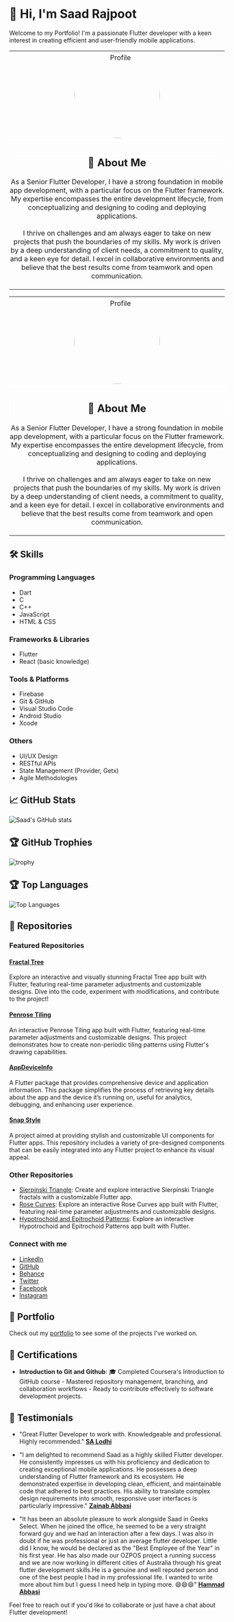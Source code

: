 # 👋 Hi, I'm Saad Rajpoot

Welcome to my Portfolio! I'm a passionate Flutter developer with a keen interest in creating efficient and user-friendly mobile applications.

<table style="border: 1px solid white; border-collapse: collapse; width: 100%;">
  <tr style="display: flex; flex-direction: column; align-items: center;">
    <td style="border: 1px solid white; width: 100%; text-align: center;">
      <img src="https://images.weserv.nl/?url=avatars.githubusercontent.com/u/72617801?v=5&h=250&w=250&fit=cover&mask=circle&maxage=7d" alt="Profile" style="border-radius: 50%; width: 200px; height: 200px;"/>
    </td>
    <td style="border: 1px solid white; width: 100%; text-align: center;">
      <div>
        <h2 style="border: 1px solid white; text-align: center;">🚀 About Me</h2>
          <p style="text-align: center;">As a Senior Flutter Developer, I have a strong foundation in mobile app development, with a particular focus on the Flutter framework. My expertise encompasses the entire development lifecycle, from conceptualizing and designing to coding and deploying applications.
  <br>
<br>
  I thrive on challenges and am always eager to take on new projects that push the boundaries of my skills. My work is driven by a deep understanding of client needs, a commitment to quality, and a keen eye for detail. I excel in collaborative environments and believe that the best results come from teamwork and open communication.</p>
       </div>
    </td>
  </tr>
</table>

<table style="border: 1px solid white; border-collapse: collapse; width: 100%;">
  <tr style="display: flex; flex-direction: column; align-items: center;">
    <td style="border: 1px solid white; width: 100%; text-align: center;">
      <img src="https://images.weserv.nl/?url=avatars.githubusercontent.com/u/72617801?v=5&h=250&w=250&fit=cover&mask=circle&maxage=7d" alt="Profile" style="border-radius: 50%; width: 200px; height: 200px; object-fit: cover;"/>
    </td>
    <td style="border: 1px solid white; width: 100%; text-align: center;">
      <div>
        <h2 style="border: 1px solid white; text-align: center;">🚀 About Me</h2>
          <p style="text-align: center;">As a Senior Flutter Developer, I have a strong foundation in mobile app development, with a particular focus on the Flutter framework. My expertise encompasses the entire development lifecycle, from conceptualizing and designing to coding and deploying applications.
  <br>
<br>
  I thrive on challenges and am always eager to take on new projects that push the boundaries of my skills. My work is driven by a deep understanding of client needs, a commitment to quality, and a keen eye for detail. I excel in collaborative environments and believe that the best results come from teamwork and open communication.</p>
       </div>
    </td>
  </tr>
</table>

<!-- Add a hidden div for media queries on websites -->
<div style="display: none;">
  <style>
    @media (min-width: 768px) {
      table {
        display: table;
      }
      table tr {
        display: table-row;
      }
      table td {
        display: table-cell;
        text-align: left;
        width: auto;
      }
      table td:first-child {
        text-align: center;
        vertical-align: middle;
        width: 250px; /* Image width */
      }
      table img {
        width: 250px;
        height: 250px;
      }
      table div h2, table div p {
        text-align: left;
      }
    }
  </style>
</div>


## 🛠️ Skills

### Programming Languages
- Dart
- C
- C++
- JavaScript
- HTML & CSS

### Frameworks & Libraries
- Flutter
- React (basic knowledge)

### Tools & Platforms
- Firebase
- Git & GitHub
- Visual Studio Code
- Android Studio
- Xcode

### Others
- UI/UX Design
- RESTful APIs
- State Management (Provider, Getx)
- Agile Methodologies

## 📈 GitHub Stats

![Saad's GitHub stats](https://github-readme-stats.vercel.app/api?username=Saad-Rajpoot&show_icons=true&theme=radical)

## 🏆 GitHub Trophies

![trophy](https://github-profile-trophy.vercel.app/?username=Saad-Rajpoot&theme=onedark)

## 🏆 Top Languages

![Top Languages](https://github-readme-stats.vercel.app/api/top-langs/?username=Saad-Rajpoot&layout=compact&theme=radical)

## 📂 Repositories

### Featured Repositories

#### [Fractal Tree](https://github.com/Saad-Rajpoot/Fractal-Tree)
Explore an interactive and visually stunning Fractal Tree app built with Flutter, featuring real-time parameter adjustments and customizable designs. Dive into the code, experiment with modifications, and contribute to the project!

#### [Penrose Tiling](https://github.com/Saad-Rajpoot/Penrose-Tiling)
An interactive Penrose Tiling app built with Flutter, featuring real-time parameter adjustments and customizable designs. This project demonstrates how to create non-periodic tiling patterns using Flutter's drawing capabilities.

#### [AppDeviceInfo](https://github.com/Saad-Rajpoot/AppDeviceInfo)
A Flutter package that provides comprehensive device and application information. This package simplifies the process of retrieving key details about the app and the device it’s running on, useful for analytics, debugging, and enhancing user experience.

#### [Snap Style](https://github.com/Saad-Rajpoot/Snap-Style)
A project aimed at providing stylish and customizable UI components for Flutter apps. This repository includes a variety of pre-designed components that can be easily integrated into any Flutter project to enhance its visual appeal.

### Other Repositories
- [Sierpinski Triangle](https://github.com/Saad-Rajpoot/Sierpinski-Triangle): Create and explore interactive Sierpinski Triangle fractals with a customizable Flutter app.
- [Rose Curves](https://github.com/Saad-Rajpoot/Rose-Curves): Explore an interactive Rose Curves app built with Flutter, featuring real-time parameter adjustments and customizable designs.
- [Hypotrochoid and Epitrochoid Patterns](https://github.com/Saad-Rajpoot/chat-app): Explore an interactive Hypotrochoid and Epitrochoid Patterns app built with Flutter.

### Connect with me

- [LinkedIn](https://www.linkedin.com/in/saad-rajpoot-b3ba85225/)
- [GitHub](https://www.github.com/Saad-Rajpoot/)
- [Behance](https://www.behance.net/saadrajpoot5/)
- [Twitter](https://www.twitter.com/saadi47123/)
- [Facebook](https://www.facebook.com/saad.saad.9083477/)
- [Instagram](https://www.instagram.com/saadrajpoot42/)

## 💼 Portfolio

Check out my [portfolio](https://saad-rajpoot.github.io/) to see some of the projects I've worked on.

## 📄 Certifications

- **Introduction to Git and Github**: 🎓 Completed Coursera's Introduction to GitHub course - Mastered repository management, branching, and collaboration workflows - Ready to contribute effectively to software development projects.

## 🌟 Testimonials

- "Great Flutter Developer to work with. Knowledgeable and professional. Highly recommended."  [**SA Lodhi**](https://www.linkedin.com/in/salodhi1/)

- "I am delighted to recommend Saad as a highly skilled Flutter developer. He consistently impresses us with his proficiency and dedication to creating exceptional mobile applications.
He possesses a deep understanding of Flutter framework and its ecosystem. He demonstrated expertise in developing clean, efficient, and maintainable code that adhered to best practices. His ability to translate complex design requirements into smooth, responsive user interfaces is particularly impressive." [**Zainab Abbasi**](https://www.linkedin.com/in/zainababbasi848/)

- "It has been an absolute pleasure to work alongside Saad in Geeks Select. When he joined the office, he seemed to be a very straight forward guy and we had an interaction after a few days. I was also in doubt if he was professional or just an average flutter developer. Little did I know, he would be declared as the "Best Employee of the Year" in his first year. He has also made our OZPOS project a running success and we are now working in different cities of Australia through his great flutter development skills.He is a genuine and well reputed person and one of the best people I had in my professional life. I wanted to write more about him but I guess I need help in typing more. 😄😄😄"  [**Hammad Abbasi**](https://www.linkedin.com/in/hammad-abbasi09/)


Feel free to reach out if you'd like to collaborate or just have a chat about Flutter development!
